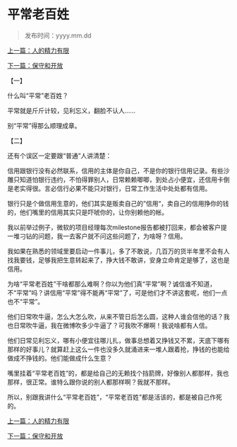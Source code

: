 # 平常老百姓

>发布时间：yyyy.mm.dd

[上一篇：人的精力有限](/social/article79)

[下一篇：保守和开放](/social/article81)  

【一】  

什么叫“平常”老百姓？  

平常就是斤斤计较，见利忘义，翻脸不认人......

别“平常”得那么顺理成章。    

【二】

还有个误区一定要跟“普通”人讲清楚：

信用跟银行没有必然联系，信用的主体是你自己，不是你的银行信用记录。有些沙雕只知道怕银行违约，不怕得罪别人，日常赖赖唧唧，到处占小便宜，还信用卡倒是老实得很。言必信行必果不能只对银行，日常工作生活中处处都有信用。

银行只是个做信用生意的，他们其实是贩卖自己的”信用“，卖自己的信用挣你的钱的，他们嘴里的信用其实只是吓唬你的，让你别赖他的帐。

我以前举过例子，微软的项目经理每次milestone报告都被打回来，都会被客户提一堆刁钻的问题，我一去客户就不问这些问题了，为啥呀？信用。

我如果在熟悉的领域里要启动一件事儿，多了不敢说，几百万的货半年里不会有人找我要钱，足够我把生意转起来了，挣大钱不敢讲，安身立命肯定是够了，这也是信用。

为啥“平常老百姓”干啥都那么难啊？你以为他们真“平常”啊？诚信谁不知道，不“平常”吗？讲信用“平常”得不能再“平常”了，可是他们才不讲这套呢，他们一点也不“平常”。

他们日常吹牛逼，怎么大怎么吹，从来不管日后怎么圆，这种人谁会信他的话？我也日常吹牛逼，我在微博吹多少牛逼了？可我吹不爆啊！我说啥都有人信。

他们日常见利忘义，哪有小便宜往哪儿扎，做事总想着又挣钱又不累，天底下哪有那样的好事儿？就算赶上这么一件也没多久就涌进来一堆人跟着抢，挣钱的也能给做成不挣钱的。他们能做成什么生意？

嘴里挂着“平常老百姓”的，都是给自己的无赖找个挡箭牌，好像别人都那样，我也那样，很正常。谁特么跟你说的别人都那样啊？我就不那样。

所以，别跟我讲什么“平常老百姓”，“平常老百姓”都是活该的，都是被自己作死的。

[上一篇：人的精力有限](/social/article79)

[下一篇：保守和开放](/social/article81) 

